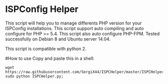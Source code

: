 # ISPConfig Helper
This script will help you to manage differents PHP version for your ISPConfig installations. This script support auto compiling and auto configure for PHP >= 5.4. This script also auto configure PHP-FPM.
Tested successfully on Debian 8 and Ubuntu server 14.04.

This script is compatible with python 2.

#How to use
Copy and paste this in a shell:
```
wget https://raw.githubusercontent.com/SergiX44/ISPCHelper/master/ISPCHelper.py; sudo python ISPCHelper.py;
```
